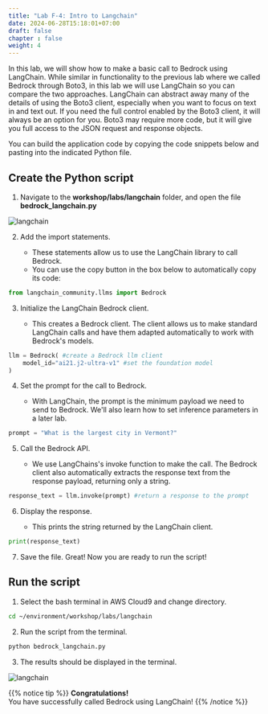 ```yaml
---
title: "Lab F-4: Intro to Langchain"
date: 2024-06-28T15:18:01+07:00
draft: false
chapter : false
weight: 4
---
```


In this lab, we will show how to make a basic call to Bedrock using LangChain. While similar in functionality to the previous lab where we called Bedrock through Boto3, in this lab we will use LangChain so you can compare the two approaches. LangChain can abstract away many of the details of using the Boto3 client, especially when you want to focus on text in and text out. If you need the full control enabled by the Boto3 client, it will always be an option for you. Boto3 may require more code, but it will give you full access to the JSON request and response objects.

You can build the application code by copying the code snippets below and pasting into the indicated Python file.

## Create the Python script

1. Navigate to the **workshop/labs/langchain** folder, and open the file **bedrock_langchain.py**

![langchain](/images/2-Bedrock/F-4/1.png)

2. Add the import statements.

   - These statements allow us to use the LangChain library to call Bedrock.
   - You can use the copy button in the box below to automatically copy its code:
```py
from langchain_community.llms import Bedrock
```

3. Initialize the LangChain Bedrock client.

   - This creates a Bedrock client. The client allows us to make standard LangChain calls and have them adapted automatically to work with Bedrock's models.

```py
llm = Bedrock( #create a Bedrock llm client
    model_id="ai21.j2-ultra-v1" #set the foundation model
)
```

4. Set the prompt for the call to Bedrock.

   - With LangChain, the prompt is the minimum payload we need to send to Bedrock. We'll also learn how to set inference parameters in a later lab.

```py
prompt = "What is the largest city in Vermont?"
```

5. Call the Bedrock API.

   - We use LangChains's invoke function to make the call. The Bedrock client also automatically extracts the response text from the response payload, returning only a string.
```py
response_text = llm.invoke(prompt) #return a response to the prompt
```

6. Display the response.

   - This prints the string returned by the LangChain client.

```py
print(response_text)
```

7. Save the file.
Great! Now you are ready to run the script!

## Run the script
1. Select the bash terminal in AWS Cloud9 and change directory.
```bash
cd ~/environment/workshop/labs/langchain
```

2. Run the script from the terminal.
```bash
python bedrock_langchain.py
```

3. The results should be displayed in the terminal.

![langchain](/images/2-Bedrock/F-4/2.png)

{{% notice tip %}}
**Congratulations!**\
You have successfully called Bedrock using LangChain!
{{% /notice %}}
